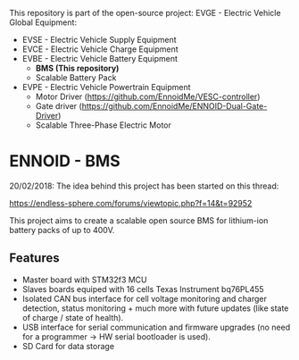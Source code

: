 This repository is part of the open-source project: EVGE - Electric Vehicle Global Equipment:

- EVSE - Electric Vehicle Supply Equipment 
- EVCE - Electric Vehicle Charge Equipment
- EVBE - Electric Vehicle Battery Equipment 
  - **BMS (This repository)**
  - Scalable Battery Pack
- EVPE - Electric Vehicle Powertrain Equipment
  - Motor Driver (https://github.com/EnnoidMe/VESC-controller)
  - Gate driver (https://github.com/EnnoidMe/ENNOID-Dual-Gate-Driver)
  - Scalable Three-Phase Electric Motor

# ENNOID - BMS

20/02/2018:
The idea behind this project has been started on this thread:

https://endless-sphere.com/forums/viewtopic.php?f=14&t=92952


This project aims to create a scalable open source BMS for lithium-ion battery packs of up to 400V.

## Features
- Master board with STM32f3 MCU
- Slaves boards equiped with 16 cells Texas Instrument bq76PL455
- Isolated CAN bus interface for cell voltage monitoring and charger detection, status monitoring + much more with future updates (like state of charge / state of health).
- USB interface for serial communication and firmware upgrades (no need for a programmer -> HW serial bootloader is used).
- SD Card  for data storage
